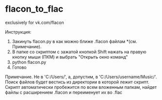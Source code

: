 # flacon_to_flac
exclusively for vk.com/flacon

Инструкция:

1. Закинуть flacon.py в как можно ближе .flacon файлам *(см. Примечание). 
2. В папке со скриптом с зажатой кнопкой Shift нажать на правую кнопку мыши (ПКМ) и выбрать "Открыть окно команд"
3. python flacon.py
4. Готово

Примечание.
   Не в 'C:/Users/', а, допустим, в 'C:/Users/username/Music/'. 
   Поиск файлов будет вестись из директории в которой лежит скрипт.
   Скрипт автоматически пробежится по всем вложенным папкам, найдет файлы с расширением .flacon и переименует их во .flac
 
